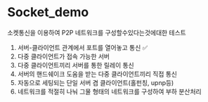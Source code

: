 # Socket_demo
소켓통신을 이용하여 P2P 네트워크를 구성할수있다는것에대한 테스트

1. 서버-클라이언트 관계에서 포트를 열어놓고 통신 ✅
2. 다중 클라이언트가 접속 가능한 서버
3. 다중 클라이언트끼리 서버를 통한 릴레이 통신
4. 서버의 핸드쉐이크 도움을 받는 다중 클라이언트끼리 직접 통신
5. 자동으로 세팅되는 단일 서버 겸 클라이언트(홀펀칭, upnp등)
6. 네트워크를 적절히 나눠 그물 형태의 네트워크를 구성하여 부하 분산처리
